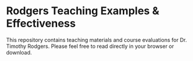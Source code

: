 # Rodgers Teaching Examples & Effectiveness
This repository contains teaching materials and course evaluations for Dr. Timothy Rodgers.
Please feel free to read directly in your browser or download.
